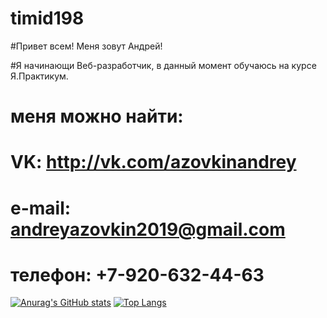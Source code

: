 # timid198
#Привет всем! Меня зовут Андрей!

#Я начинающи Веб-разработчик, в данный момент обучаюсь на курсе Я.Практикум.

# меня можно найти:
# VK: http://vk.com/azovkinandrey
# e-mail: andreyazovkin2019@gmail.com
# телефон: +7-920-632-44-63

[![Anurag's GitHub stats](https://github-readme-stats.vercel.app/api?username=timid198)](https://github.com/anuraghazra/github-readme-stats) [![Top Langs](https://github-readme-stats.vercel.app/api/top-langs/?username=timid198)](https://github.com/anuraghazra/github-readme-stats)
